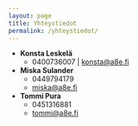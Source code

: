 ```yaml
---
layout: page
title: Yhteystiedot
permalink: /yhteystiedot/
---
```



  * **Konsta Leskelä**
    * 0400736007  |  konsta@a8e.fi
  * **Miska Sulander**
    * 0449794179
    * miska@a8e.fi
  * **Tommi Pura**
    * 0451316881
    * tommi@a8e.fi
